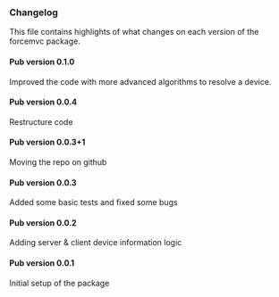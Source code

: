 ### Changelog ###

This file contains highlights of what changes on each version of the forcemvc package. 

#### Pub version 0.1.0 ####

Improved the code with more advanced algorithms to resolve a device.

#### Pub version 0.0.4 ####

Restructure code

#### Pub version 0.0.3+1 ####

Moving the repo on github

#### Pub version 0.0.3 ####

Added some basic tests and fixed some bugs

#### Pub version 0.0.2 ####

Adding server & client device information logic

#### Pub version 0.0.1 ####

Initial setup of the package